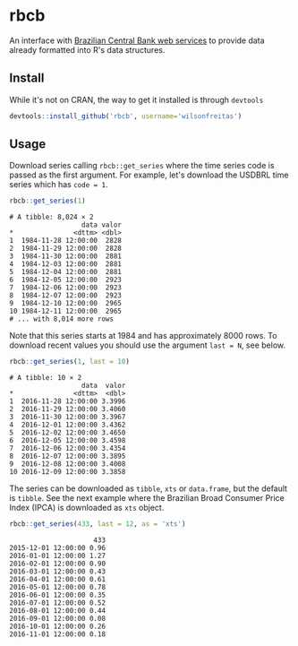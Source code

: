 # rbcb

An interface with [Brazilian Central Bank web services](https://www3.bcb.gov.br/sgspub) to provide data already formatted into R's data structures.

## Install

While it's not on CRAN, the way to get it installed is through `devtools`

```r
devtools::install_github('rbcb', username='wilsonfreitas')
```

## Usage

Download series calling `rbcb::get_series` where the time series code is passed as the first argument.
For example, let's download the USDBRL time series which has `code = 1`.

```r
rbcb::get_series(1)
```

```
# A tibble: 8,024 × 2
                  data valor
*               <dttm> <dbl>
1  1984-11-28 12:00:00  2828
2  1984-11-29 12:00:00  2828
3  1984-11-30 12:00:00  2881
4  1984-12-03 12:00:00  2881
5  1984-12-04 12:00:00  2881
6  1984-12-05 12:00:00  2923
7  1984-12-06 12:00:00  2923
8  1984-12-07 12:00:00  2923
9  1984-12-10 12:00:00  2965
10 1984-12-11 12:00:00  2965
# ... with 8,014 more rows
```

Note that this series starts at 1984 and has approximately 8000 rows.
To download recent values you should use the argument `last = N`, see below.

```r
rbcb::get_series(1, last = 10)
```

```
# A tibble: 10 × 2
                  data  valor
*               <dttm>  <dbl>
1  2016-11-28 12:00:00 3.3996
2  2016-11-29 12:00:00 3.4060
3  2016-11-30 12:00:00 3.3967
4  2016-12-01 12:00:00 3.4362
5  2016-12-02 12:00:00 3.4650
6  2016-12-05 12:00:00 3.4598
7  2016-12-06 12:00:00 3.4354
8  2016-12-07 12:00:00 3.3895
9  2016-12-08 12:00:00 3.4008
10 2016-12-09 12:00:00 3.3858
```

The series can be downloaded as `tibble`, `xts` or `data.frame`, but the default is `tibble`.
See the next example where the Brazilian Broad Consumer Price Index (IPCA) is downloaded as `xts` object.

```r
rbcb::get_series(433, last = 12, as = 'xts')
```

```
                     433
2015-12-01 12:00:00 0.96
2016-01-01 12:00:00 1.27
2016-02-01 12:00:00 0.90
2016-03-01 12:00:00 0.43
2016-04-01 12:00:00 0.61
2016-05-01 12:00:00 0.78
2016-06-01 12:00:00 0.35
2016-07-01 12:00:00 0.52
2016-08-01 12:00:00 0.44
2016-09-01 12:00:00 0.08
2016-10-01 12:00:00 0.26
2016-11-01 12:00:00 0.18
```
